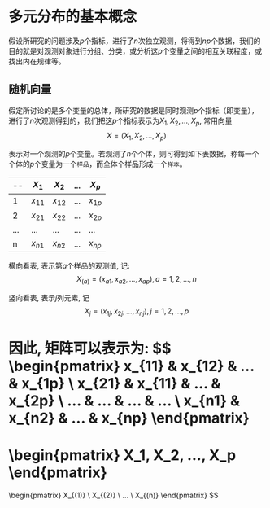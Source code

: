 # 多元分布的基本概念

假设所研究的问题涉及$p$个指标，进行了$n$次独立观测，将得到$np$个数据，我们的目的就是对观测对象进行分组、分类，或分析这$p$个变量之间的相互关联程度，或找出内在规律等。



## 随机向量

假定所讨论的是多个变量的总体，所研究的数据是同时观测$p$个指标（即变量），进行了$n$次观测得到的，我们把这$p$个指标表示为$X_1,X_2,..., X_p$, 常用向量
$$
X = (X_1, X_2, ..., X_p)
$$

表示对一个观测的$p$个变量。若观测了$n$个个体，则可得到如下表数据，称每一个个体的$p$个变量为一个`样品`，而全体个样品形成一个`样本`。

--|$X_1$|$X_2$|...|$X_p$
--|--|--|--|--
1|$x_{11}$|$x_{12}$|...|$x_{1p}$
2|$x_{21}$|$x_{22}$|...|$x_{2p}$
...|...|...|...|...
n|$x_{n1}$|$x_{n2}$|...|$x_{np}$

横向看表, 表示第$a$个样品的观测值, 记:
$$
X_{(a)} = (x_{a1}, x_{a2}, ..., x_{ap}), a=1,2,...,n
$$

竖向看表, 表示$j$列元素, 记
$$
X_j = (x_{1j}, x_{2j}, ..., x_{nj}), j=1,2,...,p
$$

因此, 矩阵可以表示为:
$$
\begin{pmatrix}
    x_{11} & x_{12} & ... & x_{1p} \\
    x_{21} & x_{11} & ... & x_{2p} \\
    ...    & ...    & ... & ... \\
    x_{n1} & x_{n2} & ... & x_{np}
\end{pmatrix}
=
\begin{pmatrix}
    X_1, X_2, ..., X_p
\end{pmatrix}
=
\begin{pmatrix}
    X_{(1)} \\
    X_{(2)} \\
    ... \\ 
    X_{(n)}
\end{pmatrix}
$$